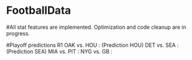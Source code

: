 # FootballData
#All stat features are implemented.
Optimization and code cleanup are in progress.

#Playoff predictions R1
OAK vs. HOU : (Prediction HOU)
DET vs. SEA : (Prediction SEA)
MIA vs. PIT :
NYG vs. GB :
